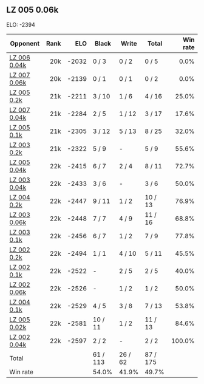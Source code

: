 ## LZ 005 0.06k ##

ELO: -2394

Opponent | Rank | ELO | Black | Write | Total | Win rate
---------|-----:|----:|-------|-------|-------|-------:
[LZ 006 0.04k](LZ%20006%200.04k.md) | 20k | -2032 | 0 / 3 | 0 / 2 | 0 / 5 | 0.0%
[LZ 007 0.06k](LZ%20007%200.06k.md) | 20k | -2139 | 0 / 1 | 0 / 1 | 0 / 2 | 0.0%
[LZ 005 0.2k](LZ%20005%200.2k.md) | 21k | -2211 | 3 / 10 | 1 / 6 | 4 / 16 | 25.0%
[LZ 007 0.04k](LZ%20007%200.04k.md) | 21k | -2284 | 2 / 5 | 1 / 12 | 3 / 17 | 17.6%
[LZ 005 0.1k](LZ%20005%200.1k.md) | 21k | -2305 | 3 / 12 | 5 / 13 | 8 / 25 | 32.0%
[LZ 003 0.2k](LZ%20003%200.2k.md) | 21k | -2322 | 5 / 9 | - | 5 / 9 | 55.6%
[LZ 005 0.04k](LZ%20005%200.04k.md) | 22k | -2415 | 6 / 7 | 2 / 4 | 8 / 11 | 72.7%
[LZ 003 0.04k](LZ%20003%200.04k.md) | 22k | -2433 | 3 / 6 | - | 3 / 6 | 50.0%
[LZ 004 0.2k](LZ%20004%200.2k.md) | 22k | -2447 | 9 / 11 | 1 / 2 | 10 / 13 | 76.9%
[LZ 003 0.06k](LZ%20003%200.06k.md) | 22k | -2448 | 7 / 7 | 4 / 9 | 11 / 16 | 68.8%
[LZ 003 0.1k](LZ%20003%200.1k.md) | 22k | -2456 | 6 / 7 | 1 / 2 | 7 / 9 | 77.8%
[LZ 002 0.2k](LZ%20002%200.2k.md) | 22k | -2494 | 1 / 1 | 4 / 10 | 5 / 11 | 45.5%
[LZ 002 0.1k](LZ%20002%200.1k.md) | 22k | -2522 | - | 2 / 5 | 2 / 5 | 40.0%
[LZ 002 0.06k](LZ%20002%200.06k.md) | 22k | -2526 | - | 1 / 2 | 1 / 2 | 50.0%
[LZ 004 0.1k](LZ%20004%200.1k.md) | 22k | -2529 | 4 / 5 | 3 / 8 | 7 / 13 | 53.8%
[LZ 005 0.02k](LZ%20005%200.02k.md) | 22k | -2581 | 10 / 11 | 1 / 2 | 11 / 13 | 84.6%
[LZ 002 0.04k](LZ%20002%200.04k.md) | 22k | -2597 | 2 / 2 | - | 2 / 2 | 100.0%
Total | | | 61 / 113 | 26 / 62 | 87 / 175 | 
Win rate| | | 54.0% | 41.9% | 49.7% | 
